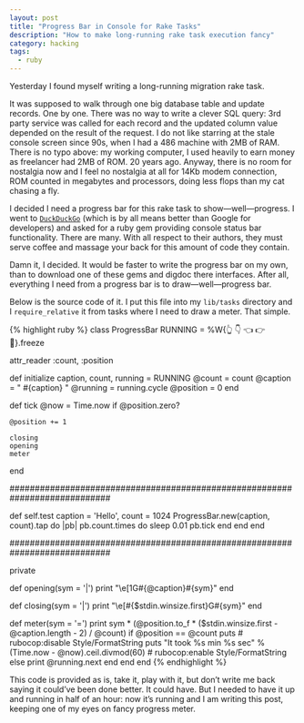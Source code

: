 ```yaml
---
layout: post
title: "Progress Bar in Console for Rake Tasks"
description: "How to make long-running rake task execution fancy"
category: hacking
tags:
  - ruby
---
```


Yesterday I found myself writing a long-running migration rake task.

It was supposed to walk through one big database table and update records.
One by one. There was no way to write a clever SQL query: 3rd party service
was called for each record and the updated column value depended on
the result of the request. I do not like starring at the stale console screen
since 90s, when I had a 486 machine with 2MB of RAM. There is no typo above:
my working computer, I used heavily to earn money as freelancer had 2MB of ROM.
20 years ago. Anyway, there is no room for nostalgia now and I feel no
nostalgia at all for 14Kb modem connection, ROM counted in megabytes and
processors, doing less flops than my cat chasing a fly.

I decided I need a progress bar for this rake task to show—well—progress.
I went to [`DuckDuckGo`](https://duckduckgo.com) (which is by all means better
than Google for developers) and asked for a ruby gem providing console status
bar functionality. There are many. With all respect to their authors, they must
serve coffee and massage your back for this amount of code they contain.

Damn it, I decided. It would be faster to write the progress bar on my own,
than to download one of these gems and digdoc there interfaces. After all,
everything I need from a progress bar is to draw—well—progress bar.

Below is the source code of it. I put this file into my `lib/tasks` directory
and I `require_relative` it from tasks where I need to draw a meter. That simple.

{% highlight ruby %}
class ProgressBar
  RUNNING = %W{👆 👇 👈 👉 👊}.freeze

  attr_reader :count, :position

  def initialize caption, count, running = RUNNING
    @count = count
    @caption = " #{caption} "
    @running = running.cycle
    @position = 0
  end

  def tick
    @now = Time.now if @position.zero?

    @position += 1

    closing
    opening
    meter
  end

  ############################################################################

  def self.test caption = 'Hello', count = 1024
    ProgressBar.new(caption, count).tap do |pb|
      pb.count.times do
        sleep 0.01
        pb.tick
      end
    end
  end

  ############################################################################

  private

  def opening(sym = '|')
    print "\e[1G#{@caption}#{sym}"
  end

  def closing(sym = '|')
    print "\e[#{$stdin.winsize.first}G#{sym}"
  end

  def meter(sym = '=')
    print sym * (@position.to_f * ($stdin.winsize.first - @caption.length - 2) / @count)
    if @position == @count
      puts
      # rubocop:disable Style/FormatString
      puts "It took %s min %s sec" % (Time.now - @now).ceil.divmod(60)
      # rubocop:enable Style/FormatString
    else
      print @running.next
    end
  end
end
{% endhighlight %}

This code is provided as is, take it, play with it, but don’t write me back
saying it could’ve been done better. It could have. But I needed to have it up
and running in half of an hour: now it’s running and I am writing this post,
keeping one of my eyes on fancy progress meter.
